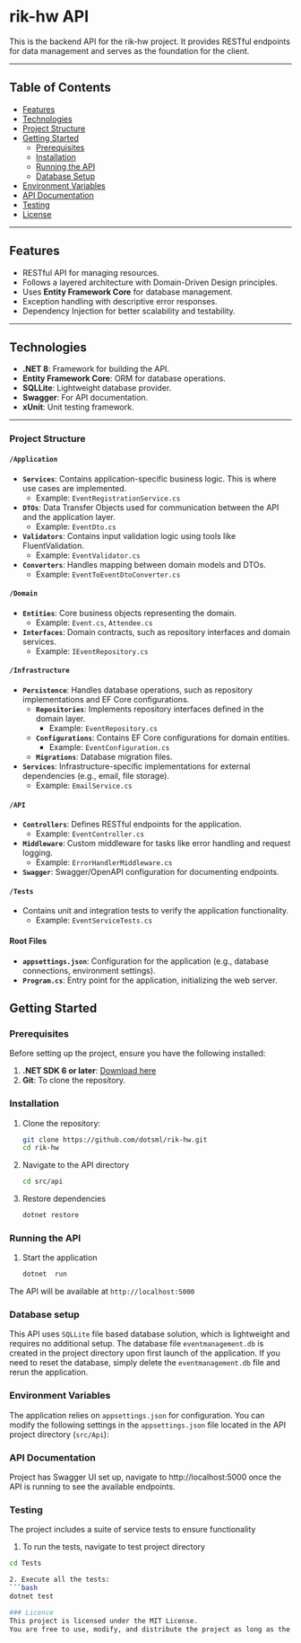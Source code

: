 # rik-hw API

This is the backend API for the rik-hw project. It provides RESTful endpoints for data management and serves as the foundation for the client.

---

## Table of Contents

- [Features](#features)
- [Technologies](#technologies)
- [Project Structure](#project-structure)
- [Getting Started](#getting-started)
  - [Prerequisites](#prerequisites)
  - [Installation](#installation)
  - [Running the API](#running-the-api)
  - [Database Setup](#database-setup)
- [Environment Variables](#environment-variables)
- [API Documentation](#api-documentation)
- [Testing](#testing)
- [License](#license)

---

## Features

- RESTful API for managing resources.
- Follows a layered architecture with Domain-Driven Design principles.
- Uses **Entity Framework Core** for database management.
- Exception handling with descriptive error responses.
- Dependency Injection for better scalability and testability.

---

## Technologies

- **.NET 8**: Framework for building the API.
- **Entity Framework Core**: ORM for database operations.
- **SQLLite**: Lightweight database provider.
- **Swagger**: For API documentation.
- **xUnit**: Unit testing framework.

---


### Project Structure

#### **`/Application`**
- **`Services`**: Contains application-specific business logic. This is where use cases are implemented.
  - Example: `EventRegistrationService.cs`
- **`DTOs`**: Data Transfer Objects used for communication between the API and the application layer.
  - Example: `EventDto.cs`
- **`Validators`**: Contains input validation logic using tools like FluentValidation.
  - Example: `EventValidator.cs`
- **`Converters`**: Handles mapping between domain models and DTOs.
  - Example: `EventToEventDtoConverter.cs`

#### **`/Domain`**
- **`Entities`**: Core business objects representing the domain.
  - Example: `Event.cs`, `Attendee.cs`
- **`Interfaces`**: Domain contracts, such as repository interfaces and domain services.
  - Example: `IEventRepository.cs`

#### **`/Infrastructure`**
- **`Persistence`**: Handles database operations, such as repository implementations and EF Core configurations.
  - **`Repositories`**: Implements repository interfaces defined in the domain layer.
    - Example: `EventRepository.cs`
  - **`Configurations`**: Contains EF Core configurations for domain entities.
    - Example: `EventConfiguration.cs`
  - **`Migrations`**: Database migration files.
- **`Services`**: Infrastructure-specific implementations for external dependencies (e.g., email, file storage).
  - Example: `EmailService.cs`

#### **`/API`**
- **`Controllers`**: Defines RESTful endpoints for the application.
  - Example: `EventController.cs`
- **`Middleware`**: Custom middleware for tasks like error handling and request logging.
  - Example: `ErrorHandlerMiddleware.cs`
- **`Swagger`**: Swagger/OpenAPI configuration for documenting endpoints.

#### **`/Tests`**
- Contains unit and integration tests to verify the application functionality.
  - Example: `EventServiceTests.cs`

#### **Root Files**
- **`appsettings.json`**: Configuration for the application (e.g., database connections, environment settings).
- **`Program.cs`**: Entry point for the application, initializing the web server.

## Getting Started

### Prerequisites

Before setting up the project, ensure you have the following installed:

1. **.NET SDK 6 or later**: [Download here](https://dotnet.microsoft.com/download)
2. **Git**: To clone the repository.

### Installation

1. Clone the repository:
   ```bash
   git clone https://github.com/dotsml/rik-hw.git
   cd rik-hw

2. Navigate to the API directory
    ```bash
    cd src/api

3. Restore dependencies
    ```bash
    dotnet restore

### Running the API
1. Start the application
    ```bash
    dotnet  run
The API will be available at <code>http://localhost:5000</code>

### Database setup
This API uses <code>SQLLite</code> file based database solution, which is lightweight and requires no additional setup.
The database file <code>eventmanagement.db</code> is created in the project directory upon first launch of the application.
If you need to reset the database, simply delete the <code>eventmanagement.db</code> file and rerun the application.

### Environment Variables

The application relies on `appsettings.json` for configuration. You can modify the following settings in the `appsettings.json` file located in the API project directory (`src/Api`):

### API Documentation
Project has Swagger UI set up, navigate to <a>http://localhost:5000</a> once the API is running to see the available endpoints.

### Testing
The project includes a suite of service tests to ensure functionality

1. To run the tests, navigate to test project directory 
  ```bash 
  cd Tests

2. Execute all the tests:
  ```bash
  dotnet test

### Licence
This project is licensed under the MIT License.
You are free to use, modify, and distribute the project as long as the original license is included.
